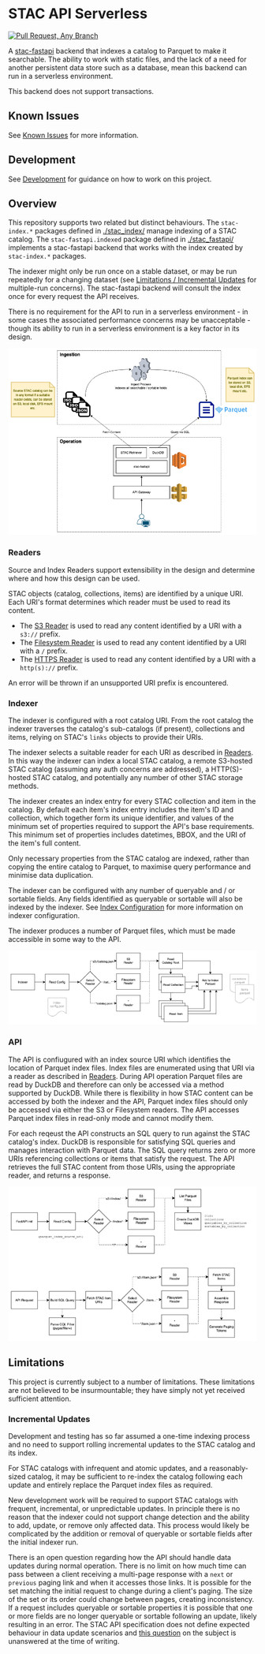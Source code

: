 # STAC API Serverless

[![Pull Request, Any Branch](https://github.com/sparkgeo/STAC-API-Serverless/actions/workflows/pull-request-all.yml/badge.svg)](https://github.com/sparkgeo/STAC-API-Serverless/actions/workflows/pull-request-all.yml)

A [stac-fastapi](https://github.com/stac-utils/stac-fastapi) backend that indexes a catalog to Parquet to make it searchable. The ability to work with static files, and the lack of a need for another persistent data store such as a database, mean this backend can run in a serverless environment.

This backend does not support transactions.

## Known Issues

See [Known Issues](./docs/known-issues.md) for more information.

## Development

See [Development](./docs/development.md) for guidance on how to work on this project.

## Overview

This repository supports two related but distinct behaviours. The `stac-index.*` packages defined in [./stac_index/](./stac_index/) manage indexing of a STAC catalog. The `stac-fastapi.indexed` package defined in [./stac_fastapi/](./stac_fastapi/) implements a stac-fastapi backend that works with the index created by `stac-index.*` packages.

The indexer might only be run once on a stable dataset, or may be run repeatedly for a changing dataset (see [Limitations / Incremental Updates](#incremental-updates) for multiple-run concerns). The stac-fastapi backend will consult the index once for every request the API receives.

There is no requirement for the API to run in a serverless environment - in some cases the associated performance concerns may be unacceptable - though its ability to run in a serverless environment is a key factor in its design.

![Diagram showing an overview of the relationship between the indexer and API](./docs/diagrams/exports/Overview.png "Overview Diagram")

### Readers

Source and Index Readers support extensibility in the design and determine where and how this design can be used.

STAC objects (catalog, collections, items) are identified by a unique URI. Each URI's format determines which reader must be used to read its content.
- The [S3 Reader](./stac_index/reader/s3/) is used to read any content identified by a URI with a `s3://` prefix.
- The [Filesystem Reader](./stac_index/reader/filesystem/) is used to read any content identified by a URI with a `/` prefix.
- The [HTTPS Reader](./stac_index/reader/https/) is used to read any content identified by a URI with a `http(s)://` prefix.

An error will be thrown if an unsupported URI prefix is encountered.

### Indexer 

The indexer is configured with a root catalog URI. From the root catalog the indexer traverses the catalog's sub-catalogs (if present), collections and items, relying on STAC's `links` objects to provide their URIs.

The indexer selects a suitable reader for each URI as described in [Readers](#readers). In this way the indexer can index a local STAC catalog, a remote S3-hosted STAC catalog (assuming any auth concerns are addressed), a HTTP(S)-hosted STAC catalog, and potentially any number of other STAC storage methods.

The indexer creates an index entry for every STAC collection and item in the catalog. By default each item's index entry includes the item's ID and collection, which together form its unique identifier, and values of the minimum set of properties required to support the API's base requirements. This minimum set of properties includes datetimes, BBOX, and the URI of the item's full content.

Only necessary properties from the STAC catalog are indexed, rather than copying the entire catalog to Parquet, to maximise query performance and minimise data duplication.

The indexer can be configured with any number of queryable and / or sortable fields. Any fields identified as queryable or sortable will also be indexed by the indexer. See [Index Configuration](./docs/index-config.md) for more information on indexer configuration.

The indexer produces a number of Parquet files, which must be made accessible in some way to the API.

![Diagram showing the process of indexing a STAC catalog](./docs/diagrams/exports/Indexer%20Process.png "Indexer Process")

### API

The API is confiugured with an index source URI which identifies the location of Parquet index files. Index files are enumerated using that URI via a reader as described in [Readers](#readers). During API operation Parquet files are read by DuckDB and therefore can only be accessed via a method supported by DuckDB. While there is flexibility in how STAC content can be accessed by both the indexer and the API, Parquet index files should only be accessed via either the S3 or Filesystem readers. The API accesses Parquet index files in read-only mode and cannot modify them.

For each reqeust the API constructs an SQL query to run against the STAC catalog's index. DuckDB is responsible for satisfying SQL queries and manages interaction with Parquet data. The SQL query returns zero or more URIs referencing collections or items that satisfy the request. The API retrieves the full STAC content from those URIs, using the appropriate reader, and returns a response.

![Diagram showing the process of handling an API request](./docs/diagrams/exports/Query%20Process.png "API Request Process")

## Limitations

This project is currently subject to a number of limitations. These limitations are not believed to be insurmountable; they have simply not yet received sufficient attention.

### Incremental Updates

Development and testing has so far assumed a one-time indexing process and no need to support rolling incremental updates to the STAC catalog and its index.

For STAC catalogs with infrequent and atomic updates, and a reasonably-sized catalog, it may be sufficient to re-index the catalog following each update and entirely replace the Parquet index files as required.

New development work will be required to support STAC catalogs with frequent, incremental, or unpredictable updates. In principle there is no reason that the indexer could not support change detection and the ability to add, update, or remove only affected data. This process would likely be complicated by the addition or removal of queryable or sortable fields after the initial indexer run.

There is an open question regarding how the API should handle data updates during normal operation. There is no limit on how much time can pass between a client receiving a multi-page response with a `next` or `previous` paging link and when it accesses those links. It is possible for the set matching the initial request to change during a client's paging. The size of the set or its order could change between pages, creating inconsistency. If a request includes queryable or sortable properties it is possible that one or more fields are no longer queryable or sortable following an update, likely resulting in an error. The STAC API specification does not define expected behaviour in data update scenarios and [this question](https://github.com/radiantearth/stac-api-spec/issues/453) on the subject is unanswered at the time of writing.
